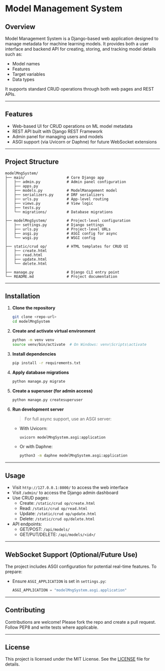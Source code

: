 # Model Management System

## Overview

Model Management System is a Django-based web application designed to manage metadata for machine learning models. It provides both a user interface and backend API for creating, storing, and tracking model details such as:
- Model names
- Features
- Target variables
- Data types

It supports standard CRUD operations through both web pages and REST APIs.

---

## Features

- Web-based UI for CRUD operations on ML model metadata
- REST API built with Django REST Framework
- Admin panel for managing users and models
- ASGI support (via Uvicorn or Daphne) for future WebSocket extensions

---

## Project Structure

```
modelMngSystem/
├── main/                   # Core Django app
│   ├── admin.py            # Admin panel configuration
│   ├── apps.py
│   ├── models.py           # ModelManagement model
│   ├── serializers.py      # DRF serializers
│   ├── urls.py             # App-level routing
│   ├── views.py            # View logic
│   ├── tests.py
│   └── migrations/         # Database migrations
│
├── modelMngSystem/         # Project-level configuration
│   ├── settings.py         # Django settings
│   ├── urls.py             # Project-level URLs
│   ├── asgi.py             # ASGI config for async
│   └── wsgi.py             # WSGI config
│
├── static/crud op/         # HTML templates for CRUD UI
│   ├── create.html
│   ├── read.html
│   ├── update.html
│   └── delete.html
│
├── manage.py               # Django CLI entry point
└── README.md               # Project documentation
```

---

## Installation

1. **Clone the repository**
   ```bash
   git clone <repo-url>
   cd modelMngSystem
   ```

2. **Create and activate virtual environment**
   ```bash
   python -m venv venv
   source venv/bin/activate  # On Windows: venv\Scripts\activate
   ```

3. **Install dependencies**
   ```bash
   pip install -r requirements.txt
   ```

4. **Apply database migrations**
   ```bash
   python manage.py migrate
   ```

5. **Create a superuser (for admin access)**
   ```bash
   python manage.py createsuperuser
   ```

6. **Run development server**
   > For full async support, use an ASGI server:

   - With Uvicorn:
     ```bash
     uvicorn modelMngSystem.asgi:application
     ```
   - Or with Daphne:
     ```bash
     python3 -m daphne modelMngSystem.asgi:application
     ```

---

## Usage

- Visit `http://127.0.0.1:8000/` to access the web interface
- Visit `/admin/` to access the Django admin dashboard
- Use CRUD pages:
  - Create: `/static/crud op/create.html`
  - Read: `/static/crud op/read.html`
  - Update: `/static/crud op/update.html`
  - Delete: `/static/crud op/delete.html`
- API endpoints:
  - GET/POST: `/api/models/`
  - GET/PUT/DELETE: `/api/models/<id>/`

---

## WebSocket Support (Optional/Future Use)

The project includes ASGI configuration for potential real-time features. To prepare:
- Ensure `ASGI_APPLICATION` is set in `settings.py`:
  ```python
  ASGI_APPLICATION = "modelMngSystem.asgi.application"
  ```

---

## Contributing

Contributions are welcome! Please fork the repo and create a pull request. Follow PEP8 and write tests where applicable.

---

## License

This project is licensed under the MIT License. See the [LICENSE](LICENSE) file for details.